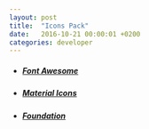 ```yaml
---
layout: post
title:  "Icons Pack"
date:   2016-10-21 00:00:01 +0200
categories: developer
---
```


* ##### [Font Awesome][link-font-awesome]

* ##### [Material Icons][link-material-icons]

* ##### [Foundation][link-ionicons]

[link-font-awesome]: http://fontawesome.io/
[link-material-icons]: https://design.google.com/icons/
[link-ionicons]: http://ionicons.com/
